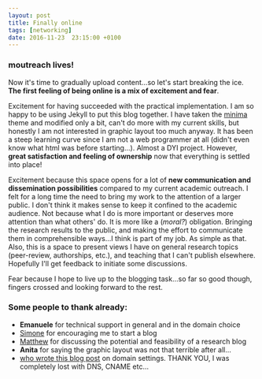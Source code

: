 ```yaml
---
layout: post
title: Finally online
tags: [networking]
date: 2016-11-23  23:15:00 +0100
---
```

### **moutreach** lives!

Now it's time to gradually upload content...so let's start breaking the ice. **The first feeling of being online is a mix of excitement and fear**.

Excitement for having succeeded with the practical implementation. I am so happy to be using Jekyll to put this blog together. I have taken the [minima](https://github.com/jekyll/minima) theme and modified only a bit, can't do more with my current skills, but honestly I am not interested in graphic layout too much anyway. It has been a steep learning curve since I am not a web programmer at all (didn't even know what html was before starting...). Almost a DYI project. However, **great satisfaction and feeling of ownership** now that everything is settled into place!

Excitement because this space opens for a lot of **new communication and dissemination possibilities** compared to my current academic outreach. I felt for a long time the need to bring my work to the attention of a larger public. I don't think it makes sense to keep it confined to the academic audience. Not because what I do is more important or deserves more attention than what others' do. It is more like a (_moral?_) obligation. Bringing the research results to the public, and making the effort to communicate them in comprehensible ways...I think is part of my job. As simple as that. Also, this is a space to present views I have on general research topics (peer-review, authorships, etc.), and teaching that I can't publish elsewhere. Hopefully I'll get feedback to initiate some discussions.

Fear because I hope to live up to the blogging task...so far so good though, fingers crossed and looking forward to the rest.


### Some people to thank already:
* **Emanuele** for technical support in general and in the domain choice
* [Simone](https://meedabyte.com/2012/07/13/simonecicero/) for encouraging me to start a blog
* [Matthew](http://matthewcashmore.net/) for discussing the potential and feasibility of a research blog
* **Anita** for saying the graphic layout was not that terrible after all...
* [who wrote this blog post](http://spector.io/how-to-set-up-github-pages-with-a-custom-domain-on-gandi/) on domain settings. THANK YOU, I was completely lost with DNS, CNAME etc...
